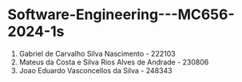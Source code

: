 # Software-Engineering---MC656-2024-1s
1. Gabriel de Carvalho Silva Nascimento - 222103
2. Mateus da Costa e Silva Rios Alves de Andrade - 230806
3. Joao Eduardo Vasconcellos da Silva - 248343

